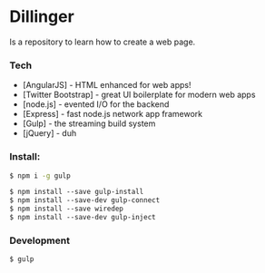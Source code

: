 # Dillinger
Is a repository to learn how to create a web page.

### Tech
* [AngularJS] - HTML enhanced for web apps!
* [Twitter Bootstrap] - great UI boilerplate for modern web apps
* [node.js] - evented I/O for the backend
* [Express] - fast node.js network app framework
* [Gulp] - the streaming build system
* [jQuery] - duh

### Install:

```sh
$ npm i -g gulp
```

```sh
$ npm install --save gulp-install
$ npm install --save-dev gulp-connect
$ npm install --save wiredep
$ npm install --save-dev gulp-inject
```
### Development

```sh
$ gulp
```

